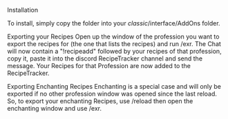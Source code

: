 Installation


  To install, simply copy the folder into your _classic_/interface/AddOns folder.
  
Exporting your Recipes
  Open up the window of the profession you want to export the recipes for (the one that lists the recipes) and run /exr.
  The Chat will now contain a "!recipeadd" followed by your recipes of that profession, copy it, paste it into the discord 
  RecipeTracker channel and send the message. Your Recipes for that Profession are now added to the RecipeTracker.
  
Exporting Enchanting Recipes
  Enchanting is a special case and will only be exported if no other profession window was opened since the last reload.
  So, to export your enchanting Recipes, use /reload then open the enchanting window and use /exr.
